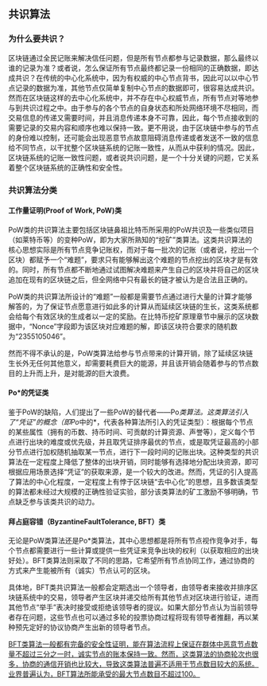 <!-- 
It is written by liangrui_ibilling,
email:liangrui_ibilling@si-tech.com
-->

## 共识算法

### 为什么要共识？

区块链通过全民记账来解决信任问题，但是所有节点都参与记录数据，那么最终以谁的记录为准？或者说，怎么保证所有节点最终都记录一份相同的正确数据，即达成共识？在传统的中心化系统中，因为有权威的中心节点背书，因此可以以中心节点记录的数据为准，其他节点仅简单复制中心节点的数据即可，很容易达成共识。然而在区块链这样的去中心化系统中，并不存在中心权威节点，所有节点对等地参与到共识过程之中。由于参与的各个节点的自身状态和所处网络环境不尽相同，而交易信息的传递又需要时间，并且消息传递本身不可靠，因此，每个节点接收到的需要记录的交易内容和顺序也难以保持一致。更不用说，由于区块链中参与的节点的身份难以控制，还可能会出现恶意节点故意阻碍消息传递或者发送不一致的信息给不同节点，以干扰整个区块链系统的记账一致性，从而从中获利的情况。因此，区块链系统的记账一致性问题，或者说共识问题，是一个十分关键的问题，它关系着整个区块链系统的正确性和安全性。

### 共识算法分类

#### 工作量证明(Proof of Work, PoW)类

PoW类的共识算法主要包括区块链鼻祖比特币所采用的PoW共识及一些类似项目（如莱特币等）的变种PoW，即为大家所熟知的“挖矿”类算法。这类共识算法的核心思想实际是所有节点竞争记账权，而对于每一批次的记账（或者说，挖出一个区块）都赋予一个“难题”，要求只有能够解出这个难题的节点挖出的区块才是有效的。同时，所有节点都不断地通过试图解决难题来产生自己的区块并将自己的区块追加在现有的区块链之后，但全网络中只有最长的链才被认为是合法且正确的。

PoW类的共识算法所设计的“难题”一般都是需要节点通过进行大量的计算才能够解答的，为了保证节点愿意进行如此多的计算从而延续区块链的生长，这类系统都会给每个有效区块的生成者以一定的奖励。在比特币挖矿原理章节中展示的区块数据中，“Nonce”字段即为该区块对应难题的解，即该区块符合要求的随机数为“2355105046”。

然而不得不承认的是，PoW类算法给参与节点带来的计算开销，除了延续区块链生长外无任何其他意义，却需要耗费巨大的能源，并且该开销会随着参与的节点数目的上升而上升，是对能源的巨大浪费。

#### Po*的凭证类

鉴于PoW的缺陷，人们提出了一些PoW的替代者——Po*类算法。这类算法引入了“凭证”的概念（即Po*中的*，代表各种算法所引入的凭证类型）：根据每个节点的某些属性（拥有的币数、持币时间、可贡献的计算资源、声誉等），定义每个节点进行出块的难度或优先级，并且取凭证排序最优的节点，或是取凭证最高的小部分节点进行加权随机抽取某一节点，进行下一段时间的记账出块。这种类型的共识算法在一定程度上降低了整体的出块开销，同时能够有选择地分配出块资源，即可根据应用场景选择“凭证”的获取来源，是一个较大的改进。然而，凭证的引入提高了算法的中心化程度，一定程度上有悖于区块链“去中心化”的思想，且多数该类型的算法都未经过大规模的正确性验证实验，部分该类算法的矿工激励不够明确，节点缺乏参与该类共识的动力。

#### 拜占庭容错（ByzantineFaultTolerance, BFT）类

无论是PoW类算法还是Po*类算法，其中心思想都是将所有节点视作竞争对手，每个节点都需要进行一些计算或提供一些凭证来竞争出块的权利（以获取相应的出块好处）。BFT类算法则采取了不同的思路，它希望所有节点协同工作，通过协商的方式来产生能被所有（诚实）节点认可的区块。

具体地，BFT类共识算法一般都会定期选出一个领导者，由领导者来接收并排序区块链系统中的交易，领导者产生区块并递交给所有其他节点对区块进行验证，进而其他节点“举手”表决时接受或拒绝该领导者的提议。如果大部分节点认为当前领导者存在问题，这些节点也可以通过多轮的投票协商过程将现有领导者推翻，再以某种预先定好的协议协商产生出新的领导者节点。

<u>BFT类算法一般都有完备的安全性证明，能在算法流程上保证在群体中恶意节点数量不超过三分之一时，诚实节点的账本保持一致。然而，这类算法的协商轮次也很多，协商的通信开销也比较大，导致这类算法普遍不适用于节点数目较大的系统。业界普遍认为，BFT算法所能承受的最大节点数目不超过100。</u>